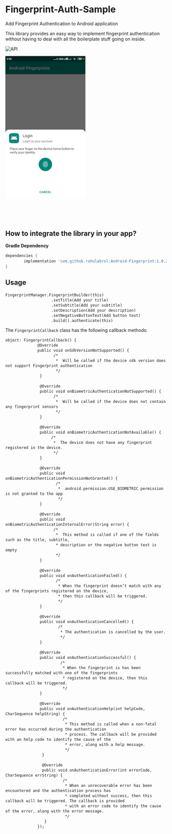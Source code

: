 # Fingerprint-Auth-Sample
Add Fingerprint Authentication to Android application</br>

This library provides an easy way to implement fingerprint authentication without having to deal with all the boilerplate stuff going on inside.

<img src="https://img.shields.io/badge/API-23%2B-blue.svg?style=flat" style="max-width:100%;" alt="API" data-canonical-src="https://img.shields.io/badge/API-23%2B-blue.svg?style=flat" style="max-width:100%;">


<p><a href="https://github.com/rahulabrol/Android-Fingerprint/blob/master/screenshots/image.jpeg" target="_blank"><img src="https://github.com/rahulabrol/Android-Fingerprint/blob/master/screenshots/image.jpeg" width="250" style="max-width:100%;"></a></p>
</br></br></br>



<h2>How to integrate the library in your app?</h2>
<b>Gradle Dependency</b></br>

```gradle
dependencies {
        implementation 'com.github.rahulabrol:Android-Fingerprint:1.0.2'
}
```

<h2>Usage</h2>

```
FingerprintManager.FingerprintBuilder(this)
                    .setTitle(Add your title)
                    .setSubtitle(Add your subtitle)
                    .setDescription(Add your description)
                    .setNegativeButtonText(Add button text)
                    .build().authenticate(this)
```

The ```FingerprintCallback``` class has the following callback methods:

```
object: FingerprintCallback() {
              @Override
              public void onSdkVersionNotSupported() {
                     /*
                      *  Will be called if the device sdk version does not support Fingerprint authentication
                      */
               }

               @Override
               public void onBiometricAuthenticationNotSupported() {
                     /*
                      *  Will be called if the device does not contain any fingerprint sensors
                      */
               }

               @Override
               public void onBiometricAuthenticationNotAvailable() {
                    /*
                     *  The device does not have any fingerprint registered in the device.
                     */
               }

               @Override
               public void onBiometricAuthenticationPermissionNotGranted() {
                      /*
                       *  android.permission.USE_BIOMETRIC permission is not granted to the app
                       */
               }

               @Override
               public void onBiometricAuthenticationInternalError(String error) {
                     /*
                      *  This method is called if one of the fields such as the title, subtitle,
                      * description or the negative button text is empty
                      */
               }

               @Override
               public void onAuthenticationFailed() {
                      /*
                       * When the fingerprint doesn’t match with any of the fingerprints registered on the device,
                       * then this callback will be triggered.
                       */
               }

               @Override
               public void onAuthenticationCancelled() {
                       /*
                        * The authentication is cancelled by the user.
                        */
               }

               @Override
               public void onAuthenticationSuccessful() {
                        /*
                         * When the fingerprint is has been successfully matched with one of the fingerprints
                         * registered on the device, then this callback will be triggered.
                         */
               }

               @Override
               public void onAuthenticationHelp(int helpCode, CharSequence helpString) {
                         /*
                          * This method is called when a non-fatal error has occurred during the authentication
                          * process. The callback will be provided with an help code to identify the cause of the
                          * error, along with a help message.
                          */
                }

                @Override
                public void onAuthenticationError(int errorCode, CharSequence errString) {
                         /*
                          * When an unrecoverable error has been encountered and the authentication process has
                          * completed without success, then this callback will be triggered. The callback is provided
                          * with an error code to identify the cause of the error, along with the error message.
                          */
                 }
              });

```


